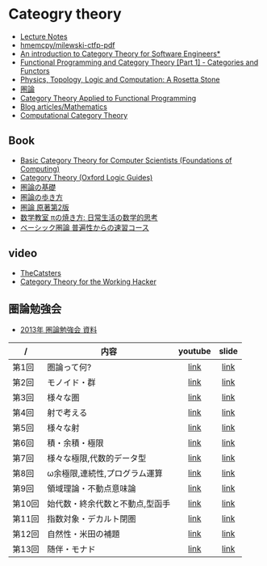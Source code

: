 # Cateogry theory

- [Lecture Notes](http://www.andrew.cmu.edu/course/80-413-713/notes/)
- [hmemcpy/milewski-ctfp-pdf](https://github.com/hmemcpy/milewski-ctfp-pdf)
- [An introduction to Category Theory for Software Engineers*](http://www.cs.toronto.edu/~sme/presentations/cat101.pdf)
- [Functional Programming and Category Theory [Part 1] - Categories and Functors](http://nikgrozev.com/2016/03/14/functional-programming-and-category-theory-part-1-categories-and-functors/)
- [Physics, Topology, Logic and Computation: A Rosetta Stone](http://math.ucr.edu/home/baez/rosetta.pdf)
- [圏論](http://alg-d.com/math/kan_extension/)
- [Category Theory Applied to Functional Programming](http://www1.eafit.edu.co/asr/pubs/others/cain-screen.pdf)
- [Blog articles/Mathematics](https://wiki.haskell.org/Blog_articles/Mathematics)
- [Computational Category Theory](http://www.cs.man.ac.uk/~david/categories/book/book.pdf)

## Book

- [Basic Category Theory for Computer Scientists (Foundations of Computing)](https://www.amazon.co.jp/dp/0262660717)
- [Category Theory (Oxford Logic Guides)](https://www.amazon.co.jp/dp/0199237182/)
- [圏論の基礎](https://www.amazon.co.jp/dp/4621063243)
- [圏論の歩き方](https://www.amazon.co.jp/dp/4535787204)
- [圏論 原著第2版](https://www.amazon.co.jp/dp/432011115X)
- [数学教室 πの焼き方: 日常生活の数学的思考](https://www.amazon.co.jp/dp/4562052856/)
- [ベーシック圏論 普遍性からの速習コース](https://www.amazon.co.jp/dp/4621300709)

## video

- [TheCatsters](https://www.youtube.com/user/TheCatsters)
- [Category Theory for the Working Hacker](https://www.infoq.com/presentations/category-theory-propositions-principle)

## 圏論勉強会

- [2013年 圏論勉強会 資料](http://nineties.github.io/category-seminar/#/)

 /  | 内容 | youtube | slide
----|------|:-------:|:-----:
第1回 | 圏論って何? | [link](https://www.youtube.com/watch?v=uWST7UivqeM) | [link](http://nineties.github.io/category-seminar/1.html)
第2回 | モノイド・群 | [link](https://www.youtube.com/watch?v=s-aj6cqiuA4) | [link](http://nineties.github.io/category-seminar/2.html)
第3回 | 様々な圏 | [link](https://www.youtube.com/watch?v=9C985w2menY) | [link](http://nineties.github.io/category-seminar/3.html)
第4回 | 射で考える | [link](https://www.youtube.com/watch?v=7uvs62qxhKA) | [link](http://nineties.github.io/category-seminar/4.html)
第5回 | 様々な射  | [link](https://www.youtube.com/watch?v=vSXBdZW7Qxc) | [link](http://nineties.github.io/category-seminar/5.html)
第6回 | 積・余積・極限  | [link](https://www.youtube.com/watch?v=AjpCJ5QRTrE) | [link](http://nineties.github.io/category-seminar/6.html)
第7回 | 様々な極限,代数的データ型  | [link](https://www.youtube.com/watch?v=j3bY_djVjiQ) | [link](http://nineties.github.io/category-seminar/7.html)
第8回 | ω余極限,連続性,プログラム運算  | [link](https://www.youtube.com/watch?v=ldcyxy5oxOg) | [link](http://nineties.github.io/category-seminar/8.html)
第9回 | 領域理論・不動点意味論  | [link](https://www.youtube.com/watch?v=ZmM41UxGWqo) | [link](http://nineties.github.io/category-seminar/9.html)
第10回 | 始代数・終余代数と不動点,型函手  | [link](https://www.youtube.com/watch?v=1VMsh6xU2Ok) | [link](http://nineties.github.io/category-seminar/10.html)
第11回 | 指数対象・デカルト閉圏  | [link](https://www.youtube.com/watch?v=gmVxVp2oLCw) | [link](http://nineties.github.io/category-seminar/11.html)
第12回 | 自然性・米田の補題  | [link](https://www.youtube.com/watch?v=Paf-VXD1HxA) | [link](http://nineties.github.io/category-seminar/12.html)
第13回 | 随伴・モナド  | [link](https://www.youtube.com/watch?v=D__Ik4qPXWY) | [link](http://nineties.github.io/category-seminar/13.html)

